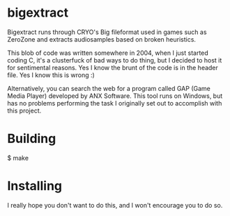 bigextract
==========

Bigextract runs through CRYO's Big fileformat used in games such as ZeroZone and extracts audiosamples based on broken heuristics.

This blob of code was written somewhere in 2004, when I just started coding C, it's a clusterfuck of bad ways to do thing, but I decided to host it for sentimental reasons. Yes I know the brunt of the code is in the header file. Yes I know this is wrong :)

Alternatively, you can search the web for a program called GAP (Game Media Player) developed by ANX Software. This tool runs on Windows, but has no problems performing the task I originally set out to accomplish with this project.

# Building
  $ make

# Installing
  I really hope you don't want to do this, and I won't encourage you to do so.
